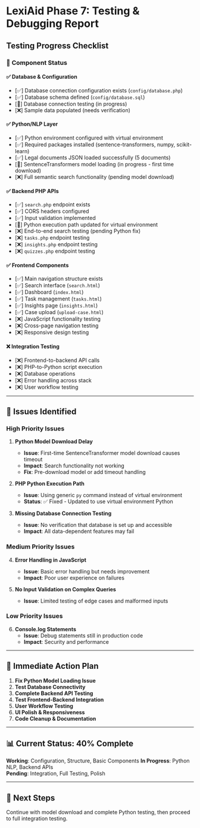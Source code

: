 # LexiAid Phase 7: Testing & Debugging Report

## Testing Progress Checklist

### 🔧 **Component Status**

#### ✅ **Database & Configuration**
- [✅] Database connection configuration exists (`config/database.php`)
- [✅] Database schema defined (`config/database.sql`)
- [🔄] Database connection testing (in progress)
- [❌] Sample data populated (needs verification)

#### ✅ **Python/NLP Layer**
- [✅] Python environment configured with virtual environment
- [✅] Required packages installed (sentence-transformers, numpy, scikit-learn)
- [✅] Legal documents JSON loaded successfully (5 documents)
- [🔄] SentenceTransformers model loading (in progress - first time download)
- [❌] Full semantic search functionality (pending model download)

#### ✅ **Backend PHP APIs**
- [✅] `search.php` endpoint exists
- [✅] CORS headers configured
- [✅] Input validation implemented
- [🔧] Python execution path updated for virtual environment
- [❌] End-to-end search testing (pending Python fix)
- [❌] `tasks.php` endpoint testing
- [❌] `insights.php` endpoint testing
- [❌] `quizzes.php` endpoint testing

#### ✅ **Frontend Components**
- [✅] Main navigation structure exists
- [✅] Search interface (`search.html`)
- [✅] Dashboard (`index.html`)
- [✅] Task management (`tasks.html`)
- [✅] Insights page (`insights.html`)
- [✅] Case upload (`upload-case.html`)
- [❌] JavaScript functionality testing
- [❌] Cross-page navigation testing
- [❌] Responsive design testing

#### ❌ **Integration Testing**
- [❌] Frontend-to-backend API calls
- [❌] PHP-to-Python script execution
- [❌] Database operations
- [❌] Error handling across stack
- [❌] User workflow testing

---

## 🐛 **Issues Identified**

### **High Priority Issues**

1. **Python Model Download Delay**
   - **Issue**: First-time SentenceTransformer model download causes timeout
   - **Impact**: Search functionality not working
   - **Fix**: Pre-download model or add timeout handling

2. **PHP Python Execution Path**
   - **Issue**: Using generic `py` command instead of virtual environment
   - **Status**: ✅ Fixed - Updated to use virtual environment Python

3. **Missing Database Connection Testing**
   - **Issue**: No verification that database is set up and accessible
   - **Impact**: All data-dependent features may fail

### **Medium Priority Issues**

4. **Error Handling in JavaScript**
   - **Issue**: Basic error handling but needs improvement
   - **Impact**: Poor user experience on failures

5. **No Input Validation on Complex Queries**
   - **Issue**: Limited testing of edge cases and malformed inputs

### **Low Priority Issues**

6. **Console.log Statements**
   - **Issue**: Debug statements still in production code
   - **Impact**: Security and performance

---

## 🎯 **Immediate Action Plan**

1. **Fix Python Model Loading Issue**
2. **Test Database Connectivity** 
3. **Complete Backend API Testing**
4. **Test Frontend-Backend Integration**
5. **User Workflow Testing**
6. **UI Polish & Responsiveness**
7. **Code Cleanup & Documentation**

---

## 📊 **Current Status: 40% Complete**

**Working**: Configuration, Structure, Basic Components
**In Progress**: Python NLP, Backend APIs  
**Pending**: Integration, Full Testing, Polish

---

## 🔄 **Next Steps**

Continue with model download and complete Python testing, then proceed to full integration testing.
